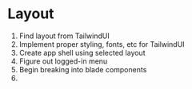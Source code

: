 # Layout
1. Find layout from TailwindUI
2. Implement proper styling, fonts, etc for TailwindUI
3. Create app shell using selected layout
4. Figure out logged-in menu
4. Begin breaking into blade components
5.